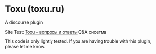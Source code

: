 # Toxu (toxu.ru)

A discourse plugin

Site Test:  [Toxu - вопросы и ответы](https://toxu.ru) Q&A сисетма

This code is only lightly tested. If you are having trouble with this plugin, please let me know.
